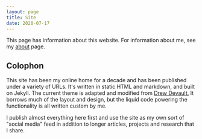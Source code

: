 ```yaml
---
layout: page
title: Site
date: 2020-07-17
---
```


This page has information about this website. For information about me, see my [about](/about) page.

## Colophon

This site has been my online home for a decade and has been published under a variety of URLs. It's written in static HTML and markdown, and built on Jekyll. The current theme is adapted and modified from [Drew Devault.](https://drewdevault.com) It borrows much of the layout and design, but the liquid code powering the functionality is all written custom by me. 

I publish almost everything here first and use the site as my own sort of "social media" feed in addition to longer articles, projects and research that I share.
